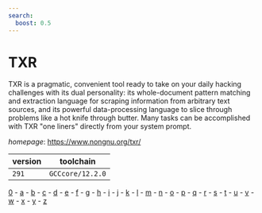 ```yaml
---
search:
  boost: 0.5
---
```

# TXR

TXR is a pragmatic, convenient tool ready to take on your daily hacking challenges with its dual  personality: its whole-document pattern matching and extraction language for scraping information from arbitrary text  sources, and its powerful data-processing language to slice through problems like a hot knife through butter. Many  tasks can be accomplished with TXR "one liners" directly from your system prompt.

*homepage*: <https://www.nongnu.org/txr/>

version | toolchain
--------|----------
``291`` | ``GCCcore/12.2.0``

[0](../0/index.md) - [a](../a/index.md) - [b](../b/index.md) - [c](../c/index.md) - [d](../d/index.md) - [e](../e/index.md) - [f](../f/index.md) - [g](../g/index.md) - [h](../h/index.md) - [i](../i/index.md) - [j](../j/index.md) - [k](../k/index.md) - [l](../l/index.md) - [m](../m/index.md) - [n](../n/index.md) - [o](../o/index.md) - [p](../p/index.md) - [q](../q/index.md) - [r](../r/index.md) - [s](../s/index.md) - [t](../t/index.md) - [u](../u/index.md) - [v](../v/index.md) - [w](../w/index.md) - [x](../x/index.md) - [y](../y/index.md) - [z](../z/index.md)

